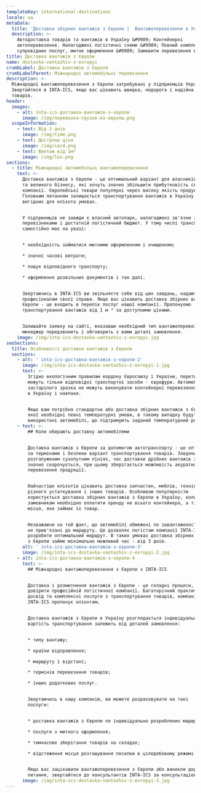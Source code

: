 ```yaml
---
templateKey: international-destinations
locale: ua
metaData:
  title: 'Доставка збірних вантажів з Європи |  Вантажоперевезення в Україну '
  description: >-
    Автодоставка товарів та вантажів в Україну &#9989; Контейнерні
    автоперевезення. Налагоджені логістичні схеми &#9989; Повний комплекс
    супровідних послуг, митне оформлення &#9989; Замовити перевезення вантажу
title: Доставка вантажів з Європи
name: dostavka-vantazhiv-z-evropyi
crumbLabel: Доставка вантажів з Європи
crumbLabelParent: Міжнародні автомобільні перевезення
description: >-
  Міжнародні вантажоперевезення з Європи затребувані у підприємців України.
  Звертайтеся в INTA-ICS, якщо вас цікавить швидка, недорога і надійна доставка
  товарів.
header:
  images:
    - alt: inta-ics-доставка-вантажів-з-європи
      image: /img/перевозка-грузов-из-европы.png
  scopeInformation:
    - text: Від 3 днів
      image: /img/time.png
    - text: Доступна ціна
      image: /img/card.png
    - text: Вантаж від 1м³
      image: /img/lov.png
sections:
  - title: Міжнародні автомобільні вантажоперевезення
    text: >-
      Доставка вантажів з Європи - це оптимальний варіант для власників малого
      та великого бізнесу, які хочуть значно збільшити прибутковість своєї
      компанії. Європейські товари популярні через високу якість продукції.
      Головним питанням залишається транспортування вантажів в Україну на
      вигідних для клієнта умовах.


      У підприємців не завжди є власний автопарк, налагоджені зв'язки з
      перевізниками і достатній логістичний бюджет. У тому числі транспортування
      самостійно має на увазі:


      * необхідність займатися митними оформленням і очищенням;

      * значні часові витрати;

      * пошук відповідного транспорту;

      * оформлення дозвільних документів і так далі.


      Звертаючись в INTA-ICS ви звільняєте себе від цих завдань, надаючи їх
      професіоналам своєї справи. Якщо вас цікавить доставка збірних вантажів з
      Європи - це входить в перелік послуг нашої компанії. Пропонуємо
      транспортування вантажів від 1 м ³ за доступними цінами.


      Залишайте заявку на сайті, вказавши необхідний тип вантажоперевезень. Наш
      менеджер передзвонить і обговорить з вами деталі замовлення.
    image: /img/inta-ics-dostavka-vantazhiv-z-evropyi.jpg
seoSections:
  title: Особливості доставки вантажів з Європи
  sections:
    - alt: ' inta-ics-доставка-вантажів-з-європи-2'
      image: /img/inta-ics-dostavka-vantazhiv-z-evropyi-1.jpg
      text: >-
        Згідно екологічним правилам кордону Євросоюзу і України, перетинати її
        можуть тільки відповідні транспортні засоби - єврофури. Автомобілі
        застарілого зразка не можуть виконувати контейнерні перевезення з Європи
        в Україну і навпаки.


        Якщо вам потрібна стандартна або доставка збірних вантажів з Європи, для
        якої необхідні певні температурні умови, в такому випадку будуть
        використані автомобілі, що підтримують заданий температурний режим.
    - text: >-
        ## Коли обирають доставку автомобілями


        Доставка вантажів з Європи за допомогою автотранспорту - це оптимальний
        за термінами і безпеки варіант транспортування товарів. Завдяки
        розгалуженим сухопутним лініях, час доставки дрібних вантажів з Європи
        значно скорочується, при цьому зберігається можливість акуратною
        перевезення продукції.


        Найчастіше клієнтів цікавить доставка запчастин, меблів, техніки, одягу,
        різного устаткування і інших товарів. Особливою популярністю
        користується доставка збірних вантажів з Європи в Україну, коли
        замовникам необхідно оплатити оренду не всього контейнера, а тільки
        місця, яке займає їх товар.


        Незважаючи на той факт, що автомобілі обмежені по завантаженості, вони
        не прив'язані до маршруту. Це дозволяє логістам компанії INTA-ICS легко
        розробити оптимальний маршрут. В таких умовах доставка збірних вантажів
        з Європи займе мінімально можливий час - від 3 днів.
      alt: ' inta-ics-доставка-вантажів-з-європи-3'
      image: /img/inta-ics-dostavka-vantazhiv-z-evropyi-2.jpg
    - alt: inta-ics-доставка-вантажів-з-європи-4
      text: >-
        ## Міжнародні вантажоперевезення з Європи з INTA-ICS


        Доставка і розмитнення вантажів з Європи - це складні процеси, які слід
        довірити професійній логістичної компанії. Багаторічний практичний
        досвід та комплексні послуги з транспортування товарів, компанія
        INTA-ICS пропонує клієнтам.


        Доставка вантажів з Європи в Україну розглядається індивідуально, тому
        вартість транспортування залежить від деталей замовлення:


        * типу вантажу;

        * країни відправлення;

        * маршруту і відстані;

        * термінів перевезення товарів;

        * інших додаткових послуг.


        Звертаючись в нашу компанію, ви можете розраховувати на такі
        послуги:


        * доставка вантажів з Європи по індивідуально розроблених маршрутах;

        * послуги з митного оформлення;

        * тимчасове зберігання товарів на складах;

        * відстеження місця розташування посилки в цілодобовому режимі.


        Якщо вас зацікавили вантажоперевезення з Європи або виникли додаткові
        питання, звертайтеся до консультантів INTA-ICS за консультацією.
      image: /img/inta-ics-dostavka-vantazhiv-z-evropyi-3.jpg
---
```

